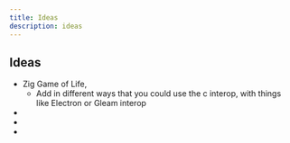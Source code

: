 ```yaml
---
title: Ideas
description: ideas
---
```


## Ideas
- Zig Game of Life,
    - Add in different ways that you could use the c interop, with things like 
      Electron or Gleam interop
-
-
-

